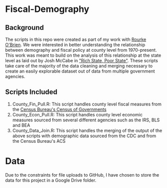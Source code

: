 # Fiscal-Demography

## Background
The scripts in this repo were created as part of my work with [Rourke O'Brien](https://sites.google.com/site/rourkeobrien/home?authuser=0). We were interested in better understanding the relationship between demography and fiscal policy at county level from 1970-present. This work was meant to build on the analysis of this relationship at the state level as laid out by Josh McCabe in ["Rich State, Poor State"](https://www.niskanencenter.org/rich-state-poor-state/). These scripts take care of the majority of the data cleaning and merging necessary to create an easily explorable dataset out of data from multiple government agencies.

## Scripts Included
1. County_Fin_Pull.R: This script handles county level fiscal measures from the [Census Bureau's Census of Governments](https://www.census.gov/programs-surveys/cog.html)
2. County_Econ_Pull.R: This script handles county level economic measures sourced from several different agencies such as the IRS, BLS and BEA
3. County_Data_Join.R: This script handles the merging of the output of the above scripts with demographic data sourced from the CDC and from the Census Bureau's ACS

# Data
Due to the constraints for file uploads to GitHub, I have chosen to store the data for this project in a Google Drive folder.
